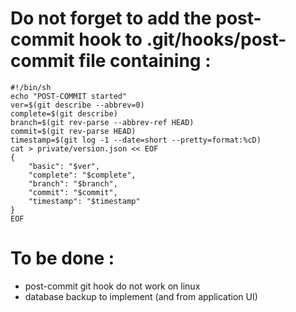 # Do not forget to add the post-commit hook to .git/hooks/post-commit file containing :
```
#!/bin/sh
echo "POST-COMMIT started"
ver=$(git describe --abbrev=0)
complete=$(git describe)
branch=$(git rev-parse --abbrev-ref HEAD)
commit=$(git rev-parse HEAD)
timestamp=$(git log -1 --date=short --pretty=format:%cD)
cat > private/version.json << EOF
{
    "basic": "$ver",
    "complete": "$complete",
    "branch": "$branch",
    "commit": "$commit",
    "timestamp": "$timestamp"
}
EOF
```
# To be done :
- post-commit git hook do not work on linux
- database backup to implement (and from application UI)
